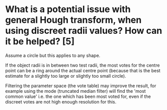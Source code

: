 # What is a potential issue with general Hough transform, when using discreet radii values? How can it be helped? [5]

Assume a circle but this applies to any shape.

If the object radii is in between two test radii, the most votes for the centre point can be a ring around the actual centre point (because that is the best estimate for a slightly too large or slightly too small circle).

Filtering the parameter space (the vote table) may improve the result, for example using the mode (truncated median filter) will find the 'most common value' i.e. the one which has been most voted for, even if the discreet votes are not high enough resolution for this.